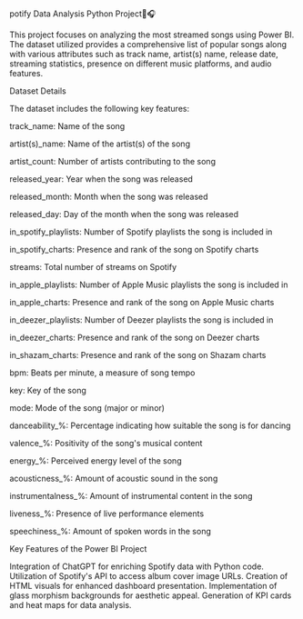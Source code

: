  potify Data Analysis Python Project🎼🎧
 
This project focuses on analyzing the most streamed songs using Power BI. The dataset utilized provides a comprehensive list of popular songs along with various attributes such as track name, artist(s) name, release date, streaming statistics, presence on different music platforms, and audio features.

Dataset Details

The dataset includes the following key features:

track_name: Name of the song

artist(s)_name: Name of the artist(s) of the song

artist_count: Number of artists contributing to the song

released_year: Year when the song was released

released_month: Month when the song was released

released_day: Day of the month when the song was released

in_spotify_playlists: Number of Spotify playlists the song is included in

in_spotify_charts: Presence and rank of the song on Spotify charts

streams: Total number of streams on Spotify

in_apple_playlists: Number of Apple Music playlists the song is included in

in_apple_charts: Presence and rank of the song on Apple Music charts

in_deezer_playlists: Number of Deezer playlists the song is included in

in_deezer_charts: Presence and rank of the song on Deezer charts

in_shazam_charts: Presence and rank of the song on Shazam charts

bpm: Beats per minute, a measure of song tempo

key: Key of the song

mode: Mode of the song (major or minor)

danceability_%: Percentage indicating how suitable the song is for dancing

valence_%: Positivity of the song's musical content

energy_%: Perceived energy level of the song

acousticness_%: Amount of acoustic sound in the song

instrumentalness_%: Amount of instrumental content in the song

liveness_%: Presence of live performance elements

speechiness_%: Amount of spoken words in the song


Key Features of the Power BI Project

Integration of ChatGPT for enriching Spotify data with Python code.
Utilization of Spotify's API to access album cover image URLs.
Creation of HTML visuals for enhanced dashboard presentation.
Implementation of glass morphism backgrounds for aesthetic appeal.
Generation of KPI cards and heat maps for data analysis.
